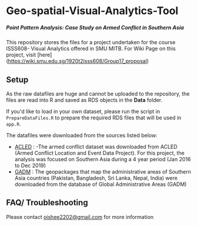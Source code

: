 # Geo-spatial-Visual-Analytics-Tool
##### Point Pattern Analysis: Case Study on Armed Conflict in Southern Asia
This repository stores the files for a project undertaken for the course ISSS608- Visual Analytics offered in SMU MITB.
For Wiki Page on this project, visit [here] (https://wiki.smu.edu.sg/1920t2isss608/Group17_proposal)

## Setup
As the raw datafiles are huge and cannot be uploaded to the repository, the files are read into R and saved as RDS objects in the **Data** folder.

If you'd like to load in your own dataset, please run the script in `PrepareDataFiles.R` to prepare the required RDS files that will be used in `app.R`.

The datafiles were downloaded from the sources listed below:
- [ACLED](https://www.acleddata.com/) : 
	-The armed conflict dataset was downloaded from ACLED (Armed Conflict Location and Event Data Project). For this project, the analysis was focused on Southern Asia during a 4 year period (Jan 2016 to Dec 2019)
- [GADM](https://gadm.org/data.html) : The geopackages that map the administrative areas of Southern Asia countries (Pakistan, Bangladesh, Sri Lanka, Nepal, India) were downloaded from the database of Global Administrative Areas (GADM)

## FAQ/ Troubleshooting
Please contact oishee2202@gmail.com for more information
